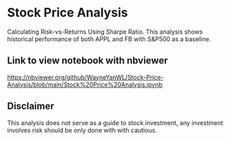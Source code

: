 # Stock Price Analysis
 Calculating Risk-vs-Returns Using Sharpe Ratio.
 This analysis shows historical performance of both APPL and FB with S&P500 as a baseline. 

Link to view notebook with nbviewer
--
https://nbviewer.org/github/WayneYanWL/Stock-Price-Analysis/blob/main/Stock%20Price%20Analysis.ipynb

Disclaimer
--
This analysis does not serve as a guide to stock investment, any investment involves risk should be only done with with cautious.
